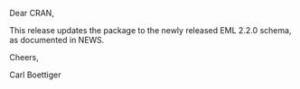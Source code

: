 Dear CRAN,

This release updates the package to the newly released EML 2.2.0 schema, as documented in NEWS.

Cheers,

Carl Boettiger
